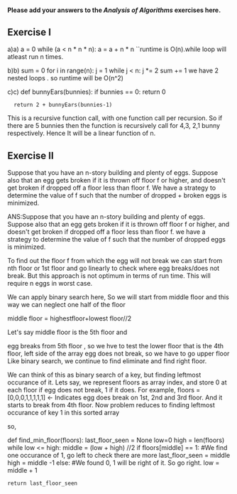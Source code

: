 #### Please add your answers to the ***Analysis of  Algorithms*** exercises here.

## Exercise I

a)a)  a = 0
    while (a < n * n * n):
      a = a + n * n
``runtime is O(n).while loop will  atleast run n times.


b)b)  sum = 0
    for i in range(n):
      j = 1
      while j < n:
        j *= 2
        sum += 1
    we have 2 nested loops . so runtime will be O(n^2)


c)c)  def bunnyEars(bunnies):
      if bunnies == 0:
        return 0

      return 2 + bunnyEars(bunnies-1)
This is a recursive function call, with one function call per recursion. So if there are 5 bunnies then the
 function is recursively call for 4,3, 2,1 bunny respectively. 
Hence It will be a linear function of n.

## Exercise II
Suppose that you have an n-story building and plenty of eggs. Suppose also that an egg gets broken if it is thrown off floor f or higher, 
and doesn't get broken if dropped off a floor less than floor f. We have a strategy to determine the value of f
 such that the number of dropped + broken eggs is minimized.

ANS:Suppose that you have an n-story building and plenty of eggs. Suppose also that an egg gets broken if it is
 thrown off floor f or higher, and doesn't get broken if dropped off a floor less than floor f.
 we have  a strategy to determine the value of f such that the number of dropped eggs is minimized.

 To find out the floor f from which the egg will not break we can start from nth floor or 1st floor and go linearly
 to check where egg breaks/does not break. But this approach is not optimum in terms of run time.
 This will require n eggs in worst case.

We can apply binary search here, So we will start from middle floor and this way we can neglect one half of the floor

middle floor = highestfloor+lowest floor//2

Let's say middle floor is the 5th floor and

egg breaks from 5th floor , so we hve to test the lower floor that is the 4th floor, left side of the array
egg does not break, so we have to go upper floor
Like binary search, we continue to find eliminate and find right floor.

We can think of this as binary search of a key, but finding leftmost occurance of it. Lets say,
 we represent floors as array index, and store 0 at each floor if egg does not break,
  1 if it does. For example, floors = [0,0,0,1,1,1,1,1] <- Indicates egg does break on 1st, 2nd and 3rd floor.
   And it starts to break from 4th floor. Now problem reduces to finding leftmost occurance of key 1 in this
    sorted array

so,

def find_min_floor(floors):
    last_floor_seen = None
    low=0
    high = len(floors)
    while low <= high:
        middle = (low + high) //2 
        if floors[middle]  == 1: #We find one occurance of 1, go left to check there are more
            last_floor_seen = middle
            high = middle -1
        else: #We found 0, 1 will be right of it. So go right.
            low = middle + 1
        
    return last_floor_seen   



